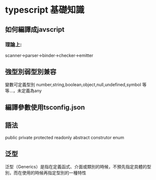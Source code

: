 # typescript 基礎知識
## 如何編譯成javscript

### 理論上:
scanner->parser->binder->checker->emitter


## 強型別弱型別兼容
變數可定義型別 number,string,boolean,object,null,undefined,symbol 等等...，未定義為any


## 編譯參數使用tsconfig.json
## 語法 
public private protected readonly abstract construtor enum

## 泛型
泛型（Generics）是指在定義函式、介面或類別的時候，不預先指定具體的型別，而在使用的時候再指定型別的一種特性
